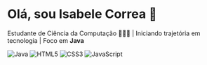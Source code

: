 # Olá, sou Isabele Correa 👋

Estudante de Ciência da Computação 👩🏼‍💻 | Iniciando trajetória em tecnologia | Foco em **Java**

![Java](https://img.shields.io/badge/-Java-black?style=flat-square&logo=java)
![HTML5](https://img.shields.io/badge/-HTML5-black?style=flat-square&logo=html5)
![CSS3](https://img.shields.io/badge/-CSS3-black?style=flat-square&logo=css3)
![JavaScript](https://img.shields.io/badge/-JavaScript-black?style=flat-square&logo=javascript)


